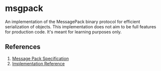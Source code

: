 # msgpack

An implementation of the MessagePack binary protocol for efficient serialization of objects. This implementation does not aim to be full features for production code. It's meant for learning purposes only.

## References

1. [Message Pack Specification](https://github.com/msgpack/msgpack/blob/master/spec.md)
2. [Implementation Reference](https://github.com/msgpack/msgpack-javascript)
